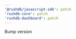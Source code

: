 ```yaml
---
'@rushdb/javascript-sdk': patch
'rushdb-core': patch
'rushdb-dashboard': patch
---
```


Bump version
